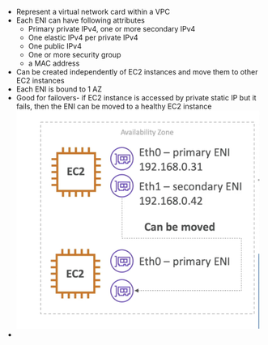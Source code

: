 - Represent a virtual network card within a VPC
- Each ENI can have following attributes
	- Primary private IPv4, one or more secondary IPv4
	- One elastic IPv4 per private IPv4
	- One public IPv4
	- One or more security group
	- a MAC address
- Can be created independently of EC2 instances and move them to other EC2 instances
- Each ENI is bound to 1 AZ
- Good for failovers- if EC2 instance is accessed by private static IP but it fails, then the ENI can be moved to a healthy EC2 instance ![image](attachments/20240624180437.png)
- 